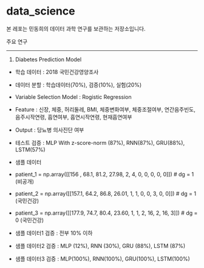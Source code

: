 # data_science

본 레포는 민동희의 데이터 과학 연구를 보관하는 저장소입니다.

주요 연구
<HR />

1. Diabetes Prediction Model
- 학습 데이터 : 2018 국민건강영양조사
- 데이터 분할 : 학습데이터(70%), 검증(10%), 실험(20%)
- Variable Selection Model : Rogistic Regression
- Feature : 신장, 체중, 허리둘레, BMI, 체중변화여부, 체중조절여부, 연간음주빈도, 음주시작연령, 흡연여부, 흡연시작연령, 현재흡연여부
- Output : 당뇨병 의사진단 여부
- 테스트 검증 : MLP With z-score-norm (87%), RNN(87%), GRU(88%), LSTM(57%)
- 샘플 데이터
- patient_1 = np.array([[156  , 68.1, 81.2, 27.98,    2,    4,    0,  0,    0,    0,    0]]) # dg = 1 (비공개)
- patient_2 = np.array([[157.1, 64.2, 86.8, 26.01,    1,    1, 	  0,  0,	  3,  	0,    0]]) # dg = 1 (국민건강)
- patient_3 = np.array([[177.9, 74.7, 80.4, 23.60,	  1,	  1,	  2, 16,    2,   16,    3]]) # dg = 0 (국민건강)

- 샘플 데이터1 검증 : 전부 10% 이하
- 샘플 데이터2 검증 : MLP (12%), RNN (30%), GRU (88%), LSTM (87%)
- 샘플 데이터3 검증 : MLP(100%), RNN(100%), GRU(100%), LSTM(100%)

